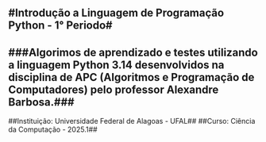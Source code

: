 #Introdução a Linguagem de Programação Python - 1° Periodo#
---
###Algorimos de aprendizado e testes utilizando a linguagem Python 3.14 desenvolvidos na disciplina de APC (Algoritmos e Programação de Computadores) pelo professor Alexandre Barbosa.###
---
##Instituição: Universidade Federal de Alagoas - UFAL##
##Curso: Ciência da Computação - 2025.1##
